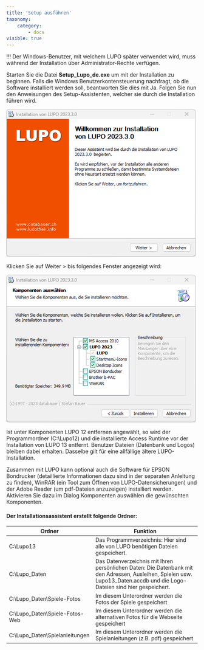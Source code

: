 ```yaml
---
title: 'Setup ausführen'
taxonomy:
    category:
        - docs
visible: true
---
```


!!! Der Windows-Benutzer, mit welchem LUPO später verwendet wird, muss während der Installation über Administrator-Rechte verfügen.

Starten Sie die Datei **Setup_Lupo_de.exe** um mit der Installation zu beginnen. Falls die Windows Benutzerkontensteuerung nachfragt, ob die Software installiert werden soll, beantworten Sie dies mit Ja. Folgen Sie nun den Anweisungen des Setup-Assistenten, welcher sie durch die Installation führen wird.

![Install](../../images/install-welcome.png)

Klicken Sie auf <span class="btn-lupo">Weiter ></span> bis folgendes Fenster angezeigt wird:

![Install](../../images/install-components.png)

Ist unter Komponenten LUPO 12 entfernen angewählt, so wird der Programmordner (C:\\Lupo12) und die installierte Access Runtime vor der Installation von LUPO 13 entfernt. Benutzer Dateien (Datenbank und Logos) bleiben dabei erhalten. Dasselbe gilt für eine allfällige ältere LUPO-Installation.

Zusammen mit LUPO kann optional auch die Software für EPSON Bondrucker (detaillierte Informationen dazu sind in der separaten Anleitung zu finden), WinRAR (ein Tool zum Öffnen von LUPO-Datensicherungen) und der Adobe Reader (um pdf-Dateien anzuzeigen) installiert werden. Aktivieren Sie dazu im Dialog Komponenten auswählen die gewünschten Komponenten.

#### Der Installationsassistent erstellt folgende Ordner:

| Ordner | Funktion |
| ------ | ----------- |
|C:\Lupo13 | Das Programmverzeichnis: Hier sind alle von LUPO benötigen Dateien gespeichert. |
|C:\Lupo_Daten | Das Datenverzeichnis mit Ihren persönlichen Daten: Die Datenbank mit den Adressen, Ausleihen, Spielen usw. Lupo13_Daten.accdb und die Logo-Dateien sind hier gespeichert. |
|C:\Lupo_Daten\Spiele-Fotos | Im diesem Unterordner werden die Fotos der Spiele gespeichert |
|C:\Lupo_Daten\Spiele-Fotos-Web | Im diesem Unterordner werden die alternativen Fotos für die Webseite gespeichert |
|C:\Lupo_Daten\Spielanleitungen | Im diesem Unterordner werden die Spielanleitungen (z.B. pdf) gespeichert |



